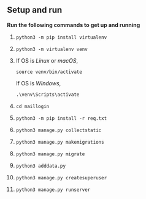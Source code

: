 ## Setup and run

**Run the following commands to get up and running**

1. `python3 -m pip install virtualenv`
2. `python3 -m virtualenv venv`

    

3. If OS is *Linux* or *macOS*,

    `source venv/bin/activate`

    If OS is *Windows*,

    `.\venv\Scripts\activate`

4. `cd maillogin`
5. `python3 -m pip install -r req.txt`
6. `python3 manage.py collectstatic`
7. `python3 manage.py makemigrations`
8. `python3 manage.py migrate`
9. `python3 adddata.py`
10. `python3 manage.py createsuperuser`
11. `python3 manage.py runserver`
